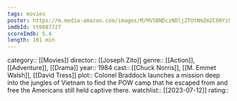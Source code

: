 ```yaml
---
tags: movies
poster: https://m.media-amazon.com/images/M/MV5BNDczNDljZTUtNmZmZC00YzFkLWExYzEtYzQxNmNkNmFjMDQyXkEyXkFqcGdeQXVyMjUzOTY1NTc@._V1_SX300.jpg
imdbId: tt0087727
scoreImdb: 5.4
length: 101 min
---
```


category:: [[Movies]]
director:: [[Joseph Zito]]
genre:: [[Action]], [[Adventure]], [[Drama]]
year:: 1984
cast:: [[Chuck Norris]], [[M. Emmet Walsh]], [[David Tress]]
plot:: Colonel Braddock launches a mission deep into the jungles of Vietnam to find the POW camp that he escaped from and free the Americans still held captive there.
watchlist:: [[2023-07-12]]
rating::
